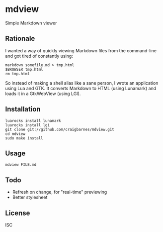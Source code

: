 mdview
======
Simple Markdown viewer

Rationale
---------

I wanted a way of quickly viewing Markdown files from the command-line
and got tired of constantly using:

    markdown somefile.md > tmp.html
    $BROWSER tmp.html
    rm tmp.html

So instead of making a shell alias like a sane person, I wrote an application
using Lua and GTK. It converts Markdown to HTML (using Lunamark) and loads
it in a GtkWebView (using LGI).

Installation
------------

    luarocks install lunamark
    luarocks install lgi
    git clone git://github.com/craigbarnes/mdview.git
    cd mdview
    sudo make install

Usage
-----

    mdview FILE.md

Todo
----

* Refresh on change, for "real-time" previewing
* Better stylesheet

License
-------

ISC
